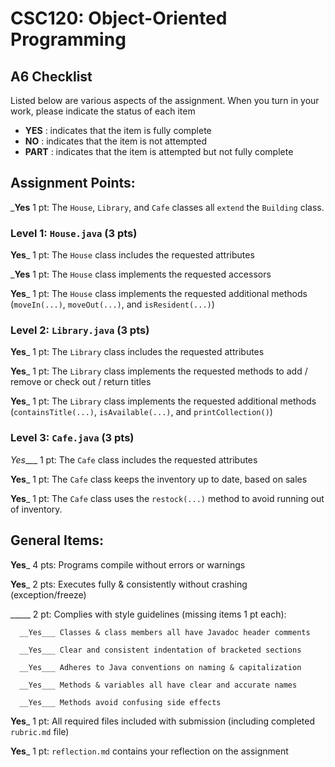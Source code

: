 # CSC120: Object-Oriented Programming
## A6 Checklist

Listed below are various aspects of the assignment.  When you turn in your work, please indicate the status of each item

- **YES** : indicates that the item is fully complete
- **NO** : indicates that the item is not attempted
- **PART** : indicates that the item is attempted but not fully complete


## Assignment Points:

___Yes__ 1 pt: The `House`, `Library`, and `Cafe` classes all `extend` the `Building` class.

### Level 1: `House.java` (3 pts)

__Yes___ 1 pt: The `House` class includes the requested attributes

___Yes__ 1 pt: The `House` class implements the requested accessors

__Yes___ 1 pt: The `House` class implements the requested additional methods (`moveIn(...)`, `moveOut(...)`, and `isResident(...)`)

### Level 2: `Library.java` (3 pts)

__Yes___ 1 pt: The `Library` class includes the requested attributes

__Yes___ 1 pt: The `Library` class implements the requested methods to add / remove or check out / return titles

__Yes___ 1 pt: The `Library` class implements the requested additional methods (`containsTitle(...)`, `isAvailable(...)`, and `printCollection()`)

### Level 3: `Cafe.java` (3 pts)

_Yes____ 1 pt: The `Cafe` class includes the requested attributes

__Yes___ 1 pt: The `Cafe` class keeps the inventory up to date, based on sales

__Yes___ 1 pt: The `Cafe` class uses the `restock(...)` method to avoid running out of inventory.



## General Items:

__Yes___ 4 pts: Programs compile without errors or warnings

__Yes___ 2 pts: Executes fully & consistently without crashing (exception/freeze)

_____ 2 pt: Complies with style guidelines (missing items 1 pt each):

      __Yes___ Classes & class members all have Javadoc header comments

      __Yes___ Clear and consistent indentation of bracketed sections

      __Yes___ Adheres to Java conventions on naming & capitalization

      __Yes___ Methods & variables all have clear and accurate names

      __Yes___ Methods avoid confusing side effects

__Yes___ 1 pt: All required files included with submission (including completed `rubric.md` file)

__Yes___ 1 pt: `reflection.md` contains your reflection on the assignment
